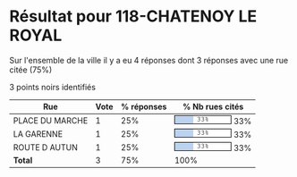 # Résultat pour 118-CHATENOY LE ROYAL

Sur l'ensemble de la ville il y a eu 4 réponses dont 3 réponses avec une rue citée (75%)

3 points noirs identifiés

| Rue | Vote | % réponses | % Nb rues cités|
|-----|------|------------|----------------|
| PLACE DU MARCHE | 1 | 25% | <img src="../../img/bar_33.gif" />&nbsp;33%|
| LA GARENNE | 1 | 25% | <img src="../../img/bar_33.gif" />&nbsp;33%|
| ROUTE D AUTUN | 1 | 25% | <img src="../../img/bar_33.gif" />&nbsp;33%|
| **Total** | 3 | 75% | 100%|
